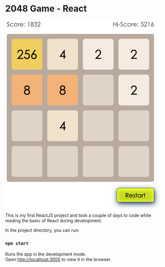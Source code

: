 # 2048 Game - React
![2048 game](document-images/Screenshot.png)
This is my first ReactJS project and took a couple of days to code while reading the basic of React during development.

In the project directory, you can run:

### `npm start`

Runs the app in the development mode.\
Open [http://localhost:3000](http://localhost:3000) to view it in the browser.
